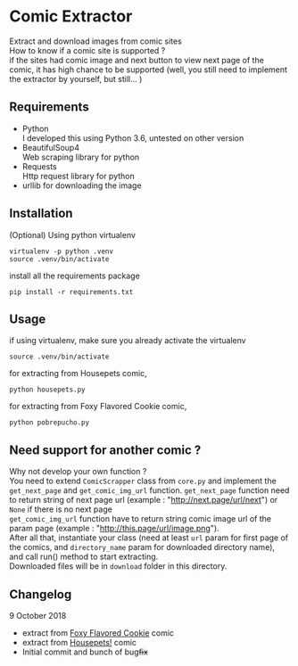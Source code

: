 # Comic Extractor
Extract and download images from comic sites  
How to know if a comic site is supported ?  
if the sites had comic image and next button to view next page of the comic,
it has high chance to be supported (well, you still need to implement the extractor by yourself, but still... )

## Requirements
- Python  
I developed this using Python 3.6, untested on other version
- BeautifulSoup4  
Web scraping library for python
- Requests  
Http request library for python
- urllib
for downloading the image

## Installation
(Optional) Using python virtualenv  
```
virtualenv -p python .venv
source .venv/bin/activate
```

install all the requirements package
```
pip install -r requirements.txt
```

## Usage
if using virtualenv, make sure you already activate the virtualenv
```
source .venv/bin/activate
```

for extracting from Housepets comic, 
```
python housepets.py
```

for extracting from Foxy Flavored Cookie comic,
```
python pobrepucho.py
```

## Need support for another comic ?
Why not develop your own function ?  
You need to extend `ComicScrapper` class from `core.py` and implement the `get_next_page` and `get_comic_img_url` function. 
`get_next_page` function need to return string of next page url (example : "http://next.page/url/next") or `None` if there is no next page  
`get_comic_img_url` function have to return string comic image url of the param page (example : "http://this.page/url/image.png").  
After all that, instantiate your class (need at least `url` param for first page of the comics, and `directory_name` param for downloaded directory name), and call run() method to start extracting.  
Downloaded files will be in `download` folder in this directory.

## Changelog
9 October 2018
- extract from [Foxy Flavored Cookie](http://www.pobrepucho.thecomicseries.com) comic
- extract from [Housepets!](http://www.housepetscomic.com) comic
- Initial commit and bunch of bug~~fix~~
